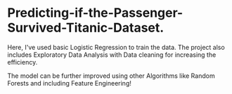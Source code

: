 # Predicting-if-the-Passenger-Survived-Titanic-Dataset.
Here, I've used basic Logistic Regression to train the data. The project also includes Exploratory Data Analysis with Data cleaning for increasing the efficiency.


The model can be further improved using other Algorithms like Random Forests and including Feature Engineering!

